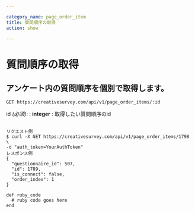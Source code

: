 ```yaml
---

category_name: page_order_item
title: 質問順序の取得
action: show

---
```


# 質問順序の取得

## アンケート内の質問順序を個別で取得します。

`GET https://creativesurvey.com/api/v1/page_order_items/:id`

id _(必須)_:
: __integer__
: 取得したい質問順序のid

~~~

リクエスト例
$ curl -X GET https://creativesurvey.com/api/v1/page_order_items/1798 \
-d "auth_token=YourAuthToken"
レスポンス例
{
  "questionnaire_id": 507,
  "id": 1789,
  "is_connect": false,
  "order_index": 1
}

~~~

~~~
def ruby_code
  # ruby code goes here
end
~~~

